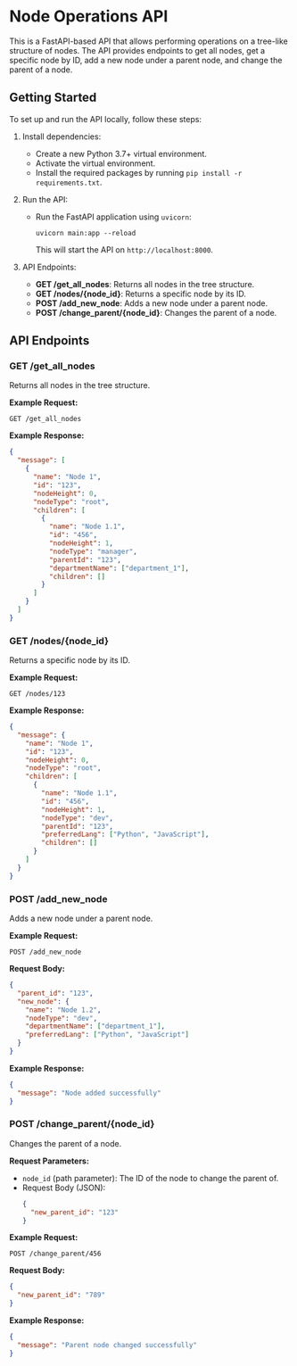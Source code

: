 # Node Operations API

This is a FastAPI-based API that allows performing operations on a tree-like structure of nodes. The API provides endpoints to get all nodes, get a specific node by ID, add a new node under a parent node, and change the parent of a node.

## Getting Started

To set up and run the API locally, follow these steps:

1. Install dependencies:
   - Create a new Python 3.7+ virtual environment.
   - Activate the virtual environment.
   - Install the required packages by running `pip install -r requirements.txt`.

2. Run the API:
   - Run the FastAPI application using `uvicorn`:
     ```
     uvicorn main:app --reload
     ```
     This will start the API on `http://localhost:8000`.

3. API Endpoints:
   - **GET /get_all_nodes**: Returns all nodes in the tree structure.
   - **GET /nodes/{node_id}**: Returns a specific node by its ID.
   - **POST /add_new_node**: Adds a new node under a parent node.
   - **POST /change_parent/{node_id}**: Changes the parent of a node.

## API Endpoints

### GET /get_all_nodes

Returns all nodes in the tree structure.

**Example Request:**
```
GET /get_all_nodes
```

**Example Response:**
```json
{
  "message": [
    {
      "name": "Node 1",
      "id": "123",
      "nodeHeight": 0,
      "nodeType": "root",
      "children": [
        {
          "name": "Node 1.1",
          "id": "456",
          "nodeHeight": 1,
          "nodeType": "manager",
          "parentId": "123",
          "departmentName": ["department_1"],
          "children": []
        }
      ]
    }
  ]
}
```

### GET /nodes/{node_id}

Returns a specific node by its ID.

**Example Request:**
```
GET /nodes/123
```

**Example Response:**
```json
{
  "message": {
    "name": "Node 1",
    "id": "123",
    "nodeHeight": 0,
    "nodeType": "root",
    "children": [
      {
        "name": "Node 1.1",
        "id": "456",
        "nodeHeight": 1,
        "nodeType": "dev",
        "parentId": "123",
        "preferredLang": ["Python", "JavaScript"],
        "children": []
      }
    ]
  }
}
```

### POST /add_new_node

Adds a new node under a parent node.

**Example Request:**
```
POST /add_new_node
```
**Request Body:**
```json
{
  "parent_id": "123",
  "new_node": {
    "name": "Node 1.2",
    "nodeType": "dev",
    "departmentName": ["department_1"],
    "preferredLang": ["Python", "JavaScript"]
  }
}
```

**Example Response:**
```json
{
  "message": "Node added successfully"
}
```

### POST /change_parent/{node_id}

Changes the parent of a node.

**Request Parameters:**
- `node_id` (path parameter): The ID of the node to change the parent of.
- Request Body (JSON):
  ```json
  {
    "new_parent_id": "123"
  }
  ```

**Example Request:**
```
POST /change_parent/456
```
**Request Body:**
```json
{
  "new_parent_id": "789"
}
```

**Example Response:**
```json
{
  "message": "Parent node changed successfully"
}
```